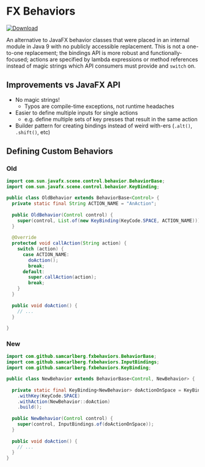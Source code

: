 # FX Behaviors

[ ![Download](https://api.bintray.com/packages/samcarlberg/maven-artifacts/fxbehaviors/images/download.svg) ](https://bintray.com/samcarlberg/maven-artifacts/fxbehaviors/_latestVersion)

An alternative to JavaFX behavior classes that were placed in an internal module
in Java 9 with no publicly accessible replacement. This is not a one-to-one
replacement; the bindings API is more robust and functionally-focused;
actions are specified by lambda expressions or method references instead of
magic strings which API consumers must provide and `switch` on.

## Improvements vs JavaFX API

- No magic strings!
  - Typos are compile-time exceptions, not runtime headaches
- Easier to define multiple inputs for single actions
  - e.g. define multiple sets of key presses that result in the same action
- Builder pattern for creating bindings instead of weird with-ers (`.alt()`, `.shift()`, etc)

## Defining Custom Behaviors

### Old
```java
import com.sun.javafx.scene.control.behavior.BehaviorBase;
import com.sun.javafx.scene.control.behavior.KeyBinding;

public class OldBehavior extends BehaviorBase<Control> {
  private static final String ACTION_NAME = "AnAction";
  
  public OldBehavior(Control control) {
    super(control, List.of(new KeyBinding(KeyCode.SPACE, ACTION_NAME)));
  }
  
  @Override
  protected void callAction(String action) {
    switch (action) {
      case ACTION_NAME:
        doAction();
        break;
      default:
        super.callAction(action);
        break;
    }
  }
  
  public void doAction() {
    // ...
  }
  
}
```

### New
```java
import com.github.samcarlberg.fxbehaviors.BehaviorBase;
import com.github.samcarlberg.fxbehaviors.InputBindings;
import com.github.samcarlberg.fxbehaviors.KeyBinding;

public class NewBehavior extends BehaviorBase<Control, NewBehavior> {
  
  private static final KeyBinding<NewBehavior> doActionOnSpace = KeyBinding.<NewBehavior>builder()
    .withKey(KeyCode.SPACE)
    .withAction(NewBehavior::doAction)
    .build();
  
  public NewBehavior(Control control) {
    super(control, InputBindings.of(doActionOnSpace));
  }
  
  public void doAction() {
    // ...
  }
}
``` 
